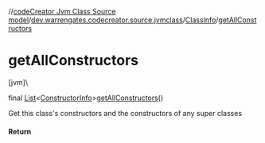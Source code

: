 //[codeCreator Jvm Class Source model](../../../index.md)/[dev.warrengates.codecreator.source.jvmclass](../index.md)/[ClassInfo](index.md)/[getAllConstructors](get-all-constructors.md)

# getAllConstructors

[jvm]\

final [List](https://docs.oracle.com/javase/8/docs/api/java/util/List.html)&lt;[ConstructorInfo](../-constructor-info/index.md)&gt;[getAllConstructors](get-all-constructors.md)()

Get this class's constructors and the constructors of any super classes

#### Return
